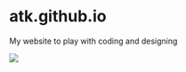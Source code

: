 # atk.github.io
My website to play with coding and designing

<image src="https://octodex.github.com/images/hula_loop_octodex03.gif">
